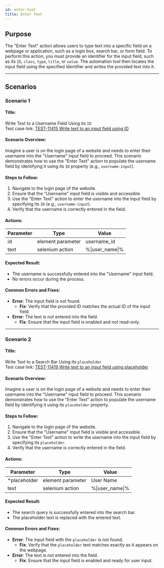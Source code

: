 ```yaml
---
id: enter-text
title: Enter Text
---
```


## Purpose
The "Enter Text" action allows users to type text into a specific field on a webpage or application, such as a login box, search bar, or form field. To perform this action, you must provide an identifier for the input field, such as its `ID`, `class`, `type`, `title`, or `value`. The automation tool then locates the input field using the specified identifier and writes the provided text into it.

---

## Scenarios

### Scenario 1

#### Title:
Write Text to a Username Field Using its `ID`  
Test case link: [TEST-11415 Write text to an input field using ID](https://qa.automationsolutionz.com/Home/ManageTestCases/Edit/TEST-11415/)

#### Scenario Overview:
Imagine a user is on the login page of a website and needs to enter their username into the "Username" input field to proceed. This scenario demonstrates how to use the "Enter Text" action to populate the username field by identifying it using its `ID` property (e.g., `username-input`).

#### Steps to Follow:
1. Navigate to the login page of the website.
2. Ensure that the "Username" input field is visible and accessible.
3. Use the "Enter Text" action to enter the username into the input field by specifying its `ID` (e.g., `username-input`).
4. Verify that the username is correctly entered in the field.

#### Actions:

| Parameter     | Type                 | Value            |
|---------------|----------------------|------------------|
| id            | element parameter    | username_id      |
| text          | selenium action      | %\|user_name\|%  |

#### Expected Result:
- The username is successfully entered into the "Username" input field.
- No errors occur during the process.

#### Common Errors and Fixes:
- **Error**: The input field is not found.
  - **Fix**: Verify that the provided ID matches the actual ID of the input field.
- **Error**: The text is not entered into the field.
  - **Fix**: Ensure that the input field is enabled and not read-only.

---

### Scenario 2

#### Title:
Write Text to a Search Bar Using its `placeholder`  
Test case link: [TEST-11419 Write text to an input field using placeholder](https://qa.automationsolutionz.com/Home/ManageTestCases/Edit/TEST-11419/)

#### Scenario Overview:
Imagine a user is on the login page of a website and needs to enter their username into the "Username" input field to proceed. This scenario demonstrates how to use the "Enter Text" action to populate the username field by identifying it using its `placeholder` property.

#### Steps to Follow:
1. Navigate to the login page of the website.
2. Ensure that the "Username" input field is visible and accessible.
3. Use the "Enter Text" action to write the username into the input field by specifying its `placeholder`.
4. Verify that the username is correctly entered in the field.

#### Actions:

| Parameter       | Type                | Value            |
|-----------------|---------------------|------------------|
| *placeholder    | element parameter   | User Name        |
| text            | selenium action     | %\|user_name\|%  |

#### Expected Result:
- The search query is successfully entered into the search bar.
- The placeholder text is replaced with the entered text.

#### Common Errors and Fixes:
- **Error**: The input field with the `placeholder` is not found.
  - **Fix**: Verify that the `placeholder` text matches exactly as it appears on the webpage.
- **Error**: The text is not entered into the field.
  - **Fix**: Ensure that the input field is enabled and ready for user input.
